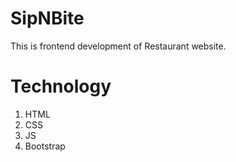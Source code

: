 # SipNBite
This is frontend development of Restaurant website.
# Technology
1. HTML
2. CSS
3. JS
4. Bootstrap

